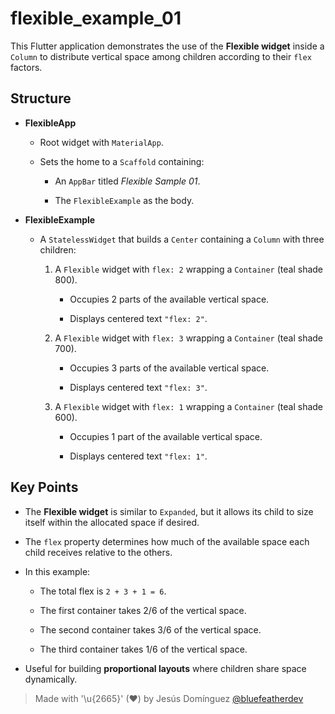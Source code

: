 # flexible_example_01

This Flutter application demonstrates the use of the **Flexible widget** inside a `Column` to distribute vertical space among children according to their `flex` factors.

## Structure

- **FlexibleApp**

  - Root widget with `MaterialApp`.
  
  - Sets the home to a `Scaffold` containing:
  
    - An `AppBar` titled *Flexible Sample 01*.
    
    - The `FlexibleExample` as the body.

- **FlexibleExample**

  - A `StatelessWidget` that builds a `Center` containing a `Column` with three children:
  
    1. A `Flexible` widget with `flex: 2` wrapping a `Container` (teal shade 800).
    
       - Occupies 2 parts of the available vertical space.
       
       - Displays centered text `"flex: 2"`.
    2. A `Flexible` widget with `flex: 3` wrapping a `Container` (teal shade 700).
    
       - Occupies 3 parts of the available vertical space.
       
       - Displays centered text `"flex: 3"`.
       
    3. A `Flexible` widget with `flex: 1` wrapping a `Container` (teal shade 600).
    
       - Occupies 1 part of the available vertical space.
       
       - Displays centered text `"flex: 1"`.

## Key Points

- The **Flexible widget** is similar to `Expanded`, but it allows its child to size itself within the allocated space if desired.

- The `flex` property determines how much of the available space each child receives relative to the others.
- In this example:

  - The total flex is `2 + 3 + 1 = 6`.
  
  - The first container takes 2/6 of the vertical space.
  - The second container takes 3/6 of the vertical space.
  - The third container takes 1/6 of the vertical space.
- Useful for building **proportional layouts** where children share space dynamically.

> Made with '\u{2665}' (♥) by Jesús Domínguez [@bluefeatherdev](https://github.com/bluefeatherdev)
